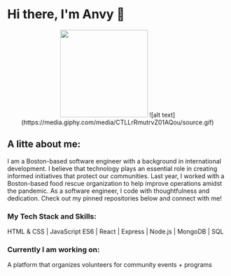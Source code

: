 # Hi there, I'm Anvy 👋

<p align="center">
<img width="200" src="https://media.giphy.com/media/CTLLrRmutrvZ01AQou/source.gif">
![alt text](https://media.giphy.com/media/CTLLrRmutrvZ01AQou/source.gif)

</p>


## A litte about me: 

I am a Boston-based software engineer with a background in international development. I believe that technology plays an essential role in creating informed initiatives that protect our communities. Last year, I worked with a Boston-based food rescue organization to help improve operations amidst the pandemic. As a software engineer, I code with thoughtfulness and dedication. Check out my pinned repositories below and connect with me! 

### My Tech Stack and Skills:

HTML & CSS | JavaScript ES6 | React | Express | Node.js | MongoDB | SQL 

### Currently I am working on:

A platform that organizes volunteers for community events + programs



<!--
**anvytran-dev/anvytran-dev** is a ✨ _special_ ✨ repository because its `README.md` (this file) appears on your GitHub profile.

Here are some ideas to get you started:

- 🔭 I’m currently working on ...
- 🌱 I’m currently learning ...
- 👯 I’m looking to collaborate on ...
- 🤔 I’m looking for help with ...
- 💬 Ask me about ...
- 📫 How to reach me: ...
- 😄 Pronouns: ...
- ⚡ Fun fact: ...
-->
